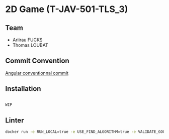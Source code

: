 # 2D Game (T-JAV-501-TLS_3)

## Team
- Ariirau FUCKS
- Thomas LOUBAT

## Commit Convention  

[Angular conventionnal commit](https://github.com/angular/angular/blob/68a6a07/CONTRIBUTING.md#commit)

## Installation

```bash

WIP

```

## Linter

```bash
docker run -e RUN_LOCAL=true -e USE_FIND_ALGORITHM=true -e VALIDATE_GOOGLE_JAVA_FORMAT=true -e VALIDATE_JAVA=true -v /directory:/tmp/lint github/super-linter
```